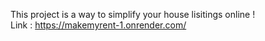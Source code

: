 This project is a way to simplify your house lisitings online ! <br>
Link : https://makemyrent-1.onrender.com/
